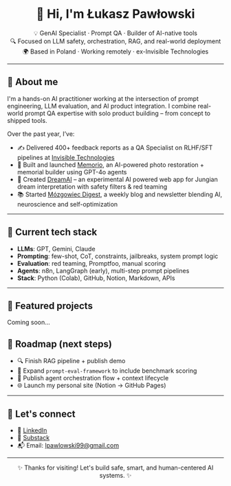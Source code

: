 <h1 align="center">👋 Hi, I'm Łukasz Pawłowski</h1>
<p align="center">
  💡 GenAI Specialist · Prompt QA · Builder of AI-native tools<br/>
  🔍 Focused on LLM safety, orchestration, RAG, and real-world deployment<br/>
  🌍 Based in Poland · Working remotely · ex-Invisible Technologies
</p>

---

## 🧠 About me

I'm a hands-on AI practitioner working at the intersection of prompt engineering, LLM evaluation, and AI product integration. I combine real-world prompt QA expertise with solo product building – from concept to shipped tools.

Over the past year, I’ve:
- ✍️ Delivered 400+ feedback reports as a QA Specialist on RLHF/SFT pipelines at [Invisible Technologies](https://www.invisible.co/)
- 🧱 Built and launched [Memorio](https://memorio-pamiec.netlify.app/), an AI-powered photo restoration + memorial builder using GPT-4o agents
- 🧠 Created [DreamAI](https://tinyurl.com/jungAI) – an experimental AI powered web app for Jungian dream interpretation with safety filters & red teaming
- 📚 Started [Mózgowiec Digest](https://mozgowiec.substack.com/), a weekly blog and newsletter blending AI, neuroscience and self-optimization

---

## 🔧 Current tech stack

- **LLMs**: GPT, Gemini, Claude
- **Prompting**: few-shot, CoT, constraints, jailbreaks, system prompt logic
- **Evaluation**: red teaming, Promptfoo, manual scoring
- **Agents**: n8n, LangGraph (early), multi-step prompt pipelines
- **Stack**: Python (Colab), GitHub, Notion, Markdown, APIs

---

## 📁 Featured projects

Coming soon...

## 🧭 Roadmap (next steps)

- 🔍 Finish RAG pipeline + publish demo
- 🧠 Expand `prompt-eval-framework` to include benchmark scoring
- 🤖 Publish agent orchestration flow + context lifecycle
- 🌐 Launch my personal site (Notion → GitHub Pages)

---

## 💬 Let's connect

- 💼 [LinkedIn](https://www.linkedin.com/in/pawlowski-lukasz)
- 🧠 [Substack](https://mozgowiec.substack.com/)
- 📬 Email: lpawlowski99@gmail.com

---

<p align="center">✨ Thanks for visiting! Let's build safe, smart, and human-centered AI systems. ✨</p>
